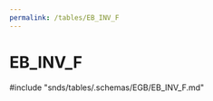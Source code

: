```yaml
---
permalink: /tables/EB_INV_F
---
```

# EB\_INV\_F
<!-- SPDX-License-Identifier: MPL-2.0 -->

<!-- ATTENTION : Ne pas supprimer ou modifier la ligne ci-dessous -->
#include "snds/tables/.schemas/EGB/EB_INV_F.md"
<!-- ATTENTION : Ne pas supprimer ou modifier la ligne ci-dessus -->
